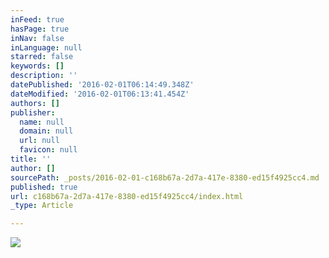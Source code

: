 ```yaml
---
inFeed: true
hasPage: true
inNav: false
inLanguage: null
starred: false
keywords: []
description: ''
datePublished: '2016-02-01T06:14:49.348Z'
dateModified: '2016-02-01T06:13:41.454Z'
authors: []
publisher:
  name: null
  domain: null
  url: null
  favicon: null
title: ''
author: []
sourcePath: _posts/2016-02-01-c168b67a-2d7a-417e-8380-ed15f4925cc4.md
published: true
url: c168b67a-2d7a-417e-8380-ed15f4925cc4/index.html
_type: Article

---
```

![](https://the-grid-user-content.s3-us-west-2.amazonaws.com/90096045-8dae-4a0d-92b8-3e0e7722903b.png)